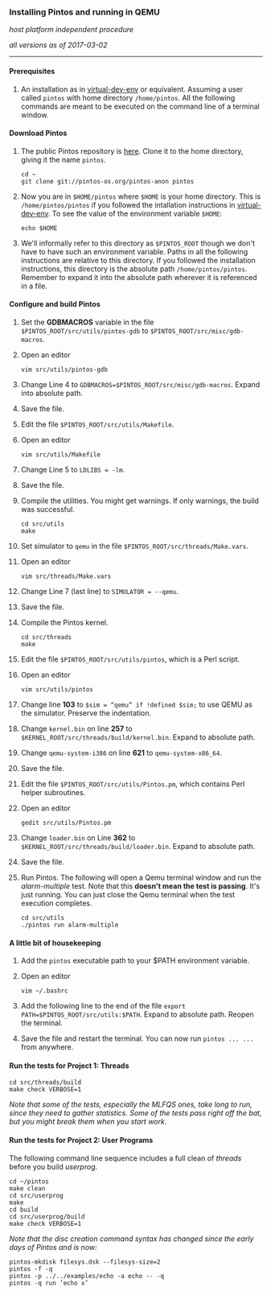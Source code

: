 ### Installing Pintos and running in QEMU

_host platform independent procedure_

_all versions as of 2017-03-02_

* * *

#### Prerequisites

1. An installation as in [virtual-dev-env](https://github.com/ivogeorg/os-playground/blob/master/virtual-dev-env.md) or equivalent. Assuming a user called `pintos` with home directory `/home/pintos`. All the following commands are meant to be executed on the command line of a terminal window.

#### Download Pintos

1. The public Pintos repository is [here](http://pintos-os.org/cgi-bin/gitweb.cgi?p=pintos-anon;a=summary). Clone it to the home directory, giving it the name `pintos`.
   ```
   cd ~
   git clone git://pintos-os.org/pintos-anon pintos
   ```

2. Now you are in `$HOME/pintos` where `$HOME` is your home directory. This is `/home/pintos/pintos` if you followed the intallation instructions in [virtual-dev-env](https://github.com/ivogeorg/os-playground/blob/master/virtual-dev-env.md). To see the value of the environment variable `$HOME`:

   ```
   echo $HOME
   ```
   
3. We'll informally refer to this directory as `$PINTOS_ROOT` though we don't have to have such an environment variable. Paths in all the following instructions are relative to this directory. If you followed the installation instructions, this directory is the absolute path `/home/pintos/pintos`. Remember to expand it into the absolute path wherever it is referenced in a file.
   
#### Configure and build Pintos

1. Set the **GDBMACROS** variable in the file `$PINTOS_ROOT/src/utils/pintos-gdb` to `$PINTOS_ROOT/src/misc/gdb-macros`.

  1. Open an editor

     ```
     vim src/utils/pintos-gdb
     ```

  2. Change Line 4 to `GDBMACROS=$PINTOS_ROOT/src/misc/gdb-macros`. Expand into absolute path. 

  3. Save the file.

2. Edit the file `$PINTOS_ROOT/src/utils/Makefile`.

  1. Open an editor

     ```
     vim src/utils/Makefile
     ```
     
  2. Change Line 5 to `LDLIBS = -lm`. 

  3. Save the file.

3. Compile the utilities. You might get warnings. If only warnings, the build was successful.

   ```
   cd src/utils
   make
   ```
   
4. Set simulator to `qemu` in the file `$PINTOS_ROOT/src/threads/Make.vars`.

  1. Open an editor

     ```
     vim src/threads/Make.vars
     ```
     
  2. Change Line 7 (last line) to `SIMULATOR = --qemu`. 

  3. Save the file.

5. Compile the Pintos kernel.

   ```
   cd src/threads
   make
   ```
   
6. Edit the file `$PINTOS_ROOT/src/utils/pintos`, which is a Perl script.

  1. Open an editor

     ```
     vim src/utils/pintos
     ```
     
  2. Change line **103** to `$sim = “qemu” if !defined $sim;` to use QEMU as the simulator. Preserve the indentation. 

  3. Change `kernel.bin` on line **257** to `$KERNEL_ROOT/src/threads/build/kernel.bin`. Expand to absolute path.
  
  4. Change `qemu-system-i386` on line **621** to `qemu-system-x86_64`.
  
  5. Save the file.

6. Edit the file `$PINTOS_ROOT/src/utils/Pintos.pm`, which contains Perl helper subroutines.

  1. Open an editor

     ```
     gedit src/utils/Pintos.pm
     ```
     
  2. Change `loader.bin` on Line **362** to `$KERNEL_ROOT/src/threads/build/loader.bin`. Expand to absolute path.
  
  5. Save the file.

7. Run Pintos. The following will open a Qemu terminal window and run the _alarm-multiple_ test. Note that this **doesn't mean the test is passing**. It's just running. You can just close the Qemu terminal when the test execution completes.

   ```
   cd src/utils
   ./pintos run alarm-multiple
   ```
   
#### A little bit of housekeeping

1. Add the `pintos` executable path to your $PATH environment variable.


  1. Open an editor

     ```
     vim ~/.bashrc
     ```   
     
  2. Add the following line to the end of the file `export PATH=$PINTOS_ROOT/src/utils:$PATH`. Expand to absolute path. Reopen the terminal.

  3. Save the file and restart the terminal. You can now run `pintos ... ...` from anywhere.
  

#### Run the tests for Project 1: Threads

```
cd src/threads/build
make check VERBOSE=1
```

_Note that some of the tests, especially the MLFQS ones, take long to run, since they need to gather statistics. Some of the tests pass right off the bat, but you might break them when you start work._

#### Run the tests for Project 2: User Programs
The following command line sequence includes a full clean of _threads_ before you build _userprog_.
```
cd ~/pintos
make clean
cd src/userprog
make
cd build
cd src/userprog/build
make check VERBOSE=1
```
_Note that the disc creation command syntax has changed since the early days of Pintos and is now:_

```
pintos-mkdisk filesys.dsk --filesys-size=2
pintos -f -q
pintos -p ../../examples/echo -a echo -- -q
pintos -q run ’echo x’
```
